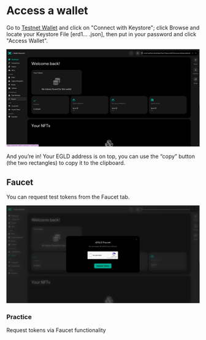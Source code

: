 # Access a wallet

Go to [Testnet Wallet](https://testnet-wallet.multiversx.com/) and click on "Connect with Keystore"; click Browse and locate your Keystore File [erd1… .json], then put in your password and click "Access Wallet".

![Testnet Wallet](../../media/multiversx-testnet-wallet.png)

And you’re in! Your EGLD address is on top, you can use the “copy” button (the two rectangles) to copy it to the clipboard.

## Faucet

You can request test tokens from the Faucet tab.

![Faucet](../../media/faucet.png)


### Practice

Request tokens via Faucet functionality
